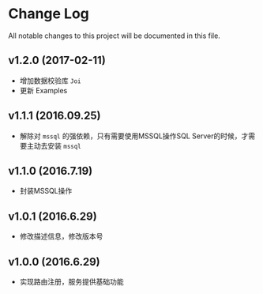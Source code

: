 # Change Log
All notable changes to this project will be documented in this file.

## v1.2.0 (2017-02-11)

- 增加数据校验库 `Joi`
- 更新 Examples

## v1.1.1 (2016.09.25)

- 解除对 ``mssql`` 的强依赖，只有需要使用MSSQL操作SQL Server的时候，才需要主动去安装 ``mssql``

## v1.1.0 (2016.7.19)

- 封装MSSQL操作

## v1.0.1 (2016.6.29)

- 修改描述信息，修改版本号

## v1.0.0 (2016.6.29)

- 实现路由注册，服务提供基础功能
